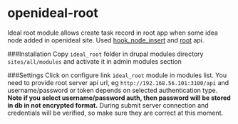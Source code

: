 # openideal-root

Ideal root module allows create task record in root app when some idea node added in openideal site. Used [hook_node_insert](https://api.drupal.org/api/drupal/modules%21node%21node.api.php/function/hook_node_insert/7.x) and [root](https://github.com/linnovate/root) api.

###Installation
Copy `ideal_root` folder in drupal modules directory `sites/all/modules` and activate it in admin modules section

###Settings
Click on configure link `ideal_root` module in modules list.
You need to provide root server api url, eg `http://192.168.56.101:3100/api` and username/password or token depends on selected authentication type.
**Note if you select username/password auth, then password will be stored in db in not encrypted format.**
During submit server connection and credentials will be verified, so make sure they are correct at this moment.
